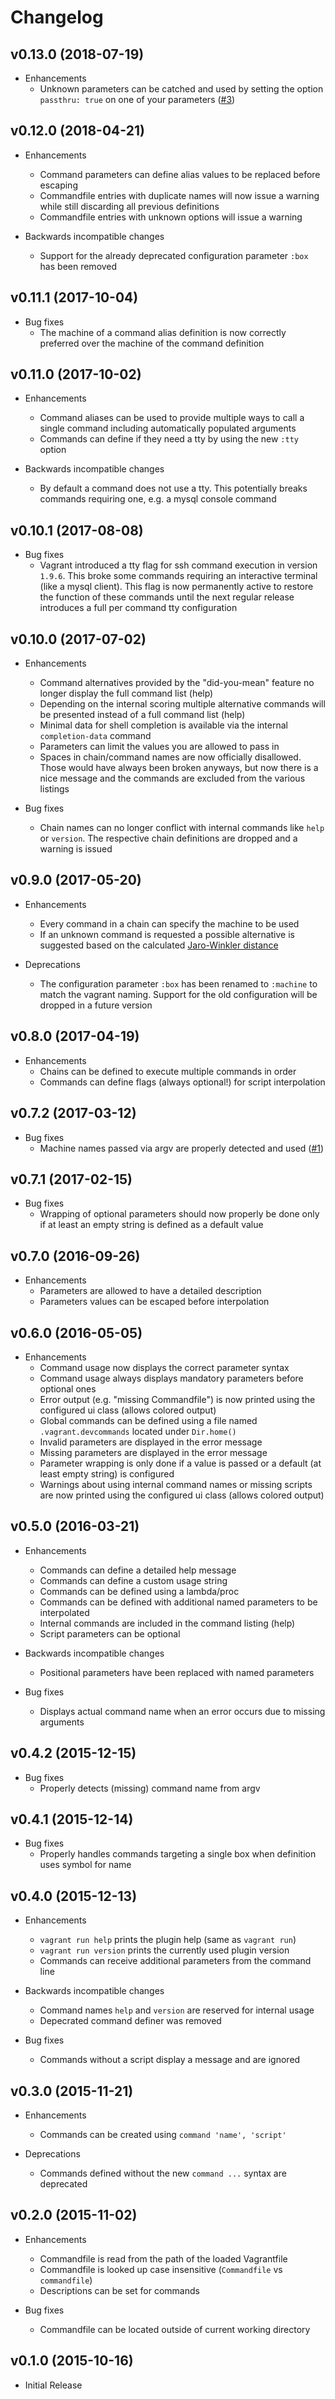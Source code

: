 # Changelog

## v0.13.0 (2018-07-19)

- Enhancements
  - Unknown parameters can be catched and used by setting the option `passthru: true` on one of your parameters ([#3](https://github.com/mneudert/vagrant-devcommands/issues/3))

## v0.12.0 (2018-04-21)

- Enhancements
  - Command parameters can define alias values to be replaced before escaping
  - Commandfile entries with duplicate names will now issue a warning while still discarding all previous definitions
  - Commandfile entries with unknown options will issue a warning

- Backwards incompatible changes
  - Support for the already deprecated configuration parameter `:box` has been removed

## v0.11.1 (2017-10-04)

- Bug fixes
  - The machine of a command alias definition is now correctly preferred over the machine of the command definition

## v0.11.0 (2017-10-02)

- Enhancements
  - Command aliases can be used to provide multiple ways to call a single command including automatically populated arguments
  - Commands can define if they need a tty by using the new `:tty` option

- Backwards incompatible changes
  - By default a command does not use a tty. This potentially breaks commands requiring one, e.g. a mysql console command

## v0.10.1 (2017-08-08)

- Bug fixes
  - Vagrant introduced a tty flag for ssh command execution in version `1.9.6`. This broke some commands requiring an interactive terminal (like a mysql client). This flag is now permanently active to restore the function of these commands until the next regular release introduces a full per command tty configuration

## v0.10.0 (2017-07-02)

- Enhancements
  - Command alternatives provided by the "did-you-mean" feature no longer display the full command list (help)
  - Depending on the internal scoring multiple alternative commands will be presented instead of a full command list (help)
  - Minimal data for shell completion is available via the internal `completion-data` command
  - Parameters can limit the values you are allowed to pass in
  - Spaces in chain/command names are now officially disallowed. Those would have always been broken anyways, but now there is a nice message and the commands are excluded from the various listings

- Bug fixes
  - Chain names can no longer conflict with internal commands like `help` or `version`. The respective chain definitions are dropped and a warning is issued

## v0.9.0 (2017-05-20)

- Enhancements
  - Every command in a chain can specify the machine to be used
  - If an unknown command is requested a possible alternative is suggested based on the calculated [Jaro-Winkler distance](https://en.wikipedia.org/wiki/Jaro%E2%80%93Winkler_distance)

- Deprecations
  - The configuration parameter `:box` has been renamed to `:machine` to match the vagrant naming. Support for the old configuration will be dropped in a future version

## v0.8.0 (2017-04-19)

- Enhancements
  - Chains can be defined to execute multiple commands in order
  - Commands can define flags (always optional!) for script interpolation

## v0.7.2 (2017-03-12)

- Bug fixes
  - Machine names passed via argv are properly detected and used ([#1](https://github.com/mneudert/vagrant-devcommands/pull/1))

## v0.7.1 (2017-02-15)

- Bug fixes
  - Wrapping of optional parameters should now properly be done only if at least an empty string is defined as a default value

## v0.7.0 (2016-09-26)

- Enhancements
  - Parameters are allowed to have a detailed description
  - Parameters values can be escaped before interpolation

## v0.6.0 (2016-05-05)

- Enhancements
  - Command usage now displays the correct parameter syntax
  - Command usage always displays mandatory parameters before optional ones
  - Error output (e.g. "missing Commandfile") is now printed using the configured ui class (allows colored output)
  - Global commands can be defined using a file named `.vagrant.devcommands` located under `Dir.home()`
  - Invalid parameters are displayed in the error message
  - Missing parameters are displayed in the error message
  - Parameter wrapping is only done if a value is passed or a default (at least empty string) is configured
  - Warnings about using internal command names or missing scripts are now printed using the configured ui class (allows colored output)

## v0.5.0 (2016-03-21)

- Enhancements
  - Commands can define a detailed help message
  - Commands can define a custom usage string
  - Commands can be defined using a lambda/proc
  - Commands can be defined with additional named parameters to be interpolated
  - Internal commands are included in the command listing (help)
  - Script parameters can be optional

- Backwards incompatible changes
  - Positional parameters have been replaced with named parameters

- Bug fixes
  - Displays actual command name when an error occurs due to missing arguments

## v0.4.2 (2015-12-15)

- Bug fixes
  - Properly detects (missing) command name from argv

## v0.4.1 (2015-12-14)

- Bug fixes
  - Properly handles commands targeting a single box when definition uses symbol for name

## v0.4.0 (2015-12-13)

- Enhancements
  - `vagrant run help` prints the plugin help (same as `vagrant run`)
  - `vagrant run version` prints the currently used plugin version
  - Commands can receive additional parameters from the command line

- Backwards incompatible changes
  - Command names `help` and `version` are reserved for internal usage
  - Depecrated command definer was removed

- Bug fixes
  - Commands without a script display a message and are ignored

## v0.3.0 (2015-11-21)

- Enhancements
  - Commands can be created using `command 'name', 'script'`

- Deprecations
  - Commands defined without the new `command ...` syntax are deprecated

## v0.2.0 (2015-11-02)

- Enhancements
  - Commandfile is read from the path of the loaded Vagrantfile
  - Commandfile is looked up case insensitive (`Commandfile` vs `commandfile`)
  - Descriptions can be set for commands

- Bug fixes
  - Commandfile can be located outside of current working directory

## v0.1.0 (2015-10-16)

- Initial Release

